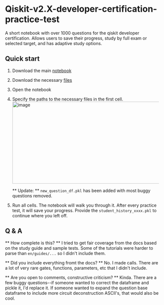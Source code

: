 # Qiskit-v2.X-developer-certification-practice-test
A short notebook with over 1000 questions for the qiskit developer certification.  Allows users to save their progress, study by full exam or selected target, and has adaptive study options.

## Quick start
1. Download the main [notebook](https://github.com/Luke-J-Miller/Qiskit-v2.X-developer-certification-practice-test/blob/main/qiskit-assoc-dev-practice-test%20(1).ipynb)
2. Download the necessary [files](https://github.com/Luke-J-Miller/Qiskit-v2.X-developer-certification-practice-test/tree/main/necessary_files)
3. Open the notebook
4. Specify the paths to the necessary files in the first cell.
   <img width="1055" height="268" alt="image" src="https://github.com/user-attachments/assets/a1dc4cf3-02d8-489b-83f4-c8636c29a355" />

   ** Update: ** `new_question_df.pkl` has been added with most buggy questions removed.
5. Run all cells.  The notebook will walk you through it.  After every practice test, it will save your progress.  Provide the `student_history_xxxx.pkl` to continue where you left off.

## Q & A
** How complete is this? **
I tried to get fair coverage from the docs based on the study guide and sample tests.  Some of the tutorials were harder to parse than `en/guides/...` so I didn't include them.

** Did you include everything fromt the docs? **
No.  I made calls.  There are a lot of very rare gates, functions, parameters, etc that I didn't include.

** Are you open to comments, constructive criticism? **
Kinda. There are a few buggy questions--if someone wanted to correct the dataframe and pickle it, I'd replace it.  If someone wanted to expand the question base dataframe to include more circuit deconstruction ASCII's, that would also be cool.

